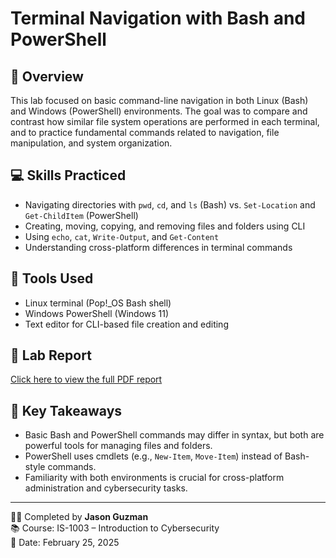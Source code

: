 # Terminal Navigation with Bash and PowerShell

## 📝 Overview
This lab focused on basic command-line navigation in both Linux (Bash) and Windows (PowerShell) environments. The goal was to compare and contrast how similar file system operations are performed in each terminal, and to practice fundamental commands related to navigation, file manipulation, and system organization.

## 💻 Skills Practiced
- Navigating directories with `pwd`, `cd`, and `ls` (Bash) vs. `Set-Location` and `Get-ChildItem` (PowerShell)
- Creating, moving, copying, and removing files and folders using CLI
- Using `echo`, `cat`, `Write-Output`, and `Get-Content`
- Understanding cross-platform differences in terminal commands

## 🧪 Tools Used
- Linux terminal (Pop!_OS Bash shell)
- Windows PowerShell (Windows 11)
- Text editor for CLI-based file creation and editing

## 📄 Lab Report
[Click here to view the full PDF report](lab-report.pdf)

## 🎯 Key Takeaways
- Basic Bash and PowerShell commands may differ in syntax, but both are powerful tools for managing files and folders.
- PowerShell uses cmdlets (e.g., `New-Item`, `Move-Item`) instead of Bash-style commands.
- Familiarity with both environments is crucial for cross-platform administration and cybersecurity tasks.

---

👨‍🎓 Completed by **Jason Guzman**  
📚 Course: IS-1003 – Introduction to Cybersecurity  
📅 Date: February 25, 2025
